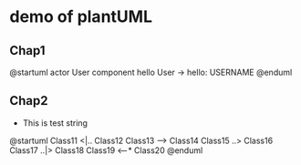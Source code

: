 # demo of plantUML

## Chap1

@startuml
actor User
component hello
User -> hello: USERNAME
@enduml

## Chap2

- This is test string

@startuml
Class11 <|.. Class12
Class13 --> Class14
Class15 ..> Class16
Class17 ..|> Class18
Class19 <--* Class20
@enduml
